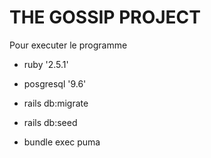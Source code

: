 # THE GOSSIP PROJECT

Pour executer le programme

* ruby '2.5.1'

* posgresql '9.6'

* rails db:migrate

* rails db:seed

* bundle exec puma
